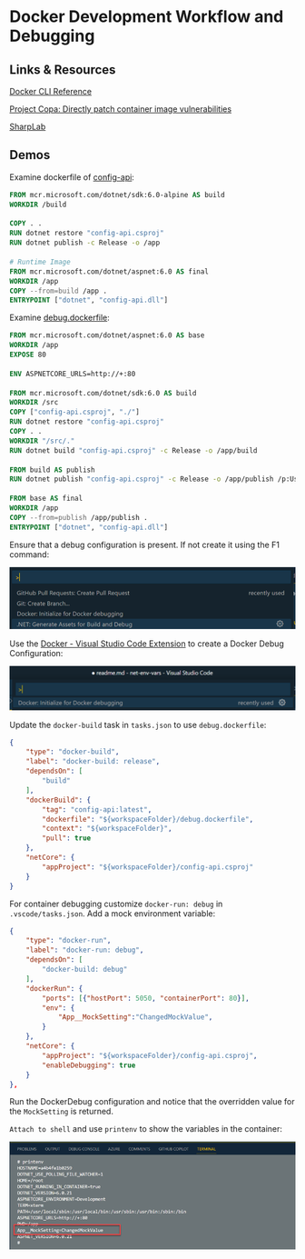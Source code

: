 # Docker Development Workflow and Debugging

## Links & Resources

[Docker CLI Reference](https://docs.docker.com/engine/reference/commandline/cli/)

[Project Copa: Directly patch container image vulnerabilities](https://project-copacetic.github.io/copacetic/website/)

[SharpLab](https://sharplab.io/)

## Demos

Examine dockerfile of [config-api](../../00-app/config-api/dockerfile):

```dockerfile
FROM mcr.microsoft.com/dotnet/sdk:6.0-alpine AS build
WORKDIR /build

COPY . .
RUN dotnet restore "config-api.csproj"
RUN dotnet publish -c Release -o /app

# Runtime Image
FROM mcr.microsoft.com/dotnet/aspnet:6.0 AS final
WORKDIR /app
COPY --from=build /app .
ENTRYPOINT ["dotnet", "config-api.dll"]
```

Examine [debug.dockerfile](../../00-app/config-api/debug.dockerfile):

```dockerfile
FROM mcr.microsoft.com/dotnet/aspnet:6.0 AS base
WORKDIR /app
EXPOSE 80

ENV ASPNETCORE_URLS=http://+:80

FROM mcr.microsoft.com/dotnet/sdk:6.0 AS build
WORKDIR /src
COPY ["config-api.csproj", "./"]
RUN dotnet restore "config-api.csproj"
COPY . .
WORKDIR "/src/."
RUN dotnet build "config-api.csproj" -c Release -o /app/build

FROM build AS publish
RUN dotnet publish "config-api.csproj" -c Release -o /app/publish /p:UseAppHost=false

FROM base AS final
WORKDIR /app
COPY --from=publish /app/publish .
ENTRYPOINT ["dotnet", "config-api.dll"]
```

Ensure that a debug configuration is present. If not create it using the F1 command: 

![generate-assets](_images/generate-assets.png)

Use the [Docker - Visual Studio Code Extension](https://marketplace.visualstudio.com/items?itemName=ms-azuretools.vscode-docker) to create a Docker Debug Configuration:

![docker-ext](_images/docker-ext.png)

Update the `docker-build` task in `tasks.json` to use `debug.dockerfile`:

```json
{
    "type": "docker-build",
    "label": "docker-build: release",
    "dependsOn": [
        "build"
    ],
    "dockerBuild": {
        "tag": "config-api:latest",
        "dockerfile": "${workspaceFolder}/debug.dockerfile",
        "context": "${workspaceFolder}",
        "pull": true
    },
    "netCore": {
        "appProject": "${workspaceFolder}/config-api.csproj"
    }
}
```

For container debugging customize `docker-run: debug` in `.vscode/tasks.json`. Add a mock environment variable:

```json
{
    "type": "docker-run",
    "label": "docker-run: debug",
    "dependsOn": [
        "docker-build: debug"
    ],
    "dockerRun": {
        "ports": [{"hostPort": 5050, "containerPort": 80}],
        "env": {
            "App__MockSetting":"ChangedMockValue",
        }
    },
    "netCore": {
        "appProject": "${workspaceFolder}/config-api.csproj",
        "enableDebugging": true
    }
},
```

Run the DockerDebug configuration and notice that the overridden value for the `MockSetting` is returned.

`Attach to shell` and use `printenv` to show the variables in the container:

![attach](_images/attach.png)
